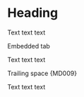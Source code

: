 <!-- markdownlint-disable no-hard-tabs -->

# Heading

Text text text

Embedded	tab

Text text text

Trailing space {MD009}     

Text text text

<!-- markdownlint-configure-file {
  "first-line-h1": true
} -->
